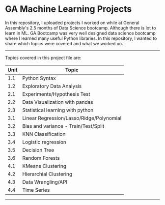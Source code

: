 # GA Machine Learning Projects

In  this repository, I uploaded projects I worked on while at General Assembly's 2.5 months of Data Science bootcamp. Although there is lot to learn in ML. GA Bootcamp was very well designed data science bootcamp where I learned many useful Python libraries. In this repository, I wanted to share which topics were covered and what we worked on.

---
Topics covered in this project file are:

| Unit | Topic |
| --- | --- |
| 1.1 | Python Syntax |
| 1.2 | Exploratory Data Analysis |
| 2.1 | Experiments/Hypothesis Test |
| 2.2 | Data Visualization with pandas |
| 2.3 | Statistical learning with python |
| 3.1 | Linear Regression/Lasso/Ridge/Polynomial |
| 3.2 | Bias and variance - Train/Test/Split |
| 3.3 | KNN Classification |
| 3.4 | Logistic regression |
| 3.5 | Decision Tree |
| 3.6 | Random Forests |
| 4.1 | KMeans Clustering |
| 4.2 | Hierarchial Clustering |
| 4.3 | Data Wrangling/API |
| 4.4 | Time Series |

---
